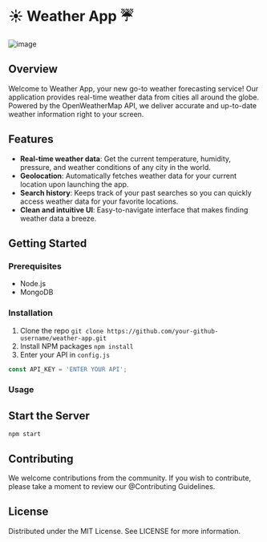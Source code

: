 # ☀️ Weather App ☔️

![image](https://github.com/ardhrubo/weatherapp/assets/112472739/390b4b03-b2be-4e24-be37-8fe10c1836b4)

## Overview

Welcome to Weather App, your new go-to weather forecasting service! Our application provides real-time weather data from cities all around the globe. Powered by the OpenWeatherMap API, we deliver accurate and up-to-date weather information right to your screen.

## Features

- **Real-time weather data**: Get the current temperature, humidity, pressure, and weather conditions of any city in the world.
- **Geolocation**: Automatically fetches weather data for your current location upon launching the app.
- **Search history**: Keeps track of your past searches so you can quickly access weather data for your favorite locations.
- **Clean and intuitive UI**: Easy-to-navigate interface that makes finding weather data a breeze.

## Getting Started

### Prerequisites

- Node.js
- MongoDB

### Installation

1. Clone the repo
   ``` git clone https://github.com/your-github-username/weather-app.git ```
2. Install NPM packages
``` npm install ```
3. Enter your API in `config.js` 
```javascript
const API_KEY = 'ENTER YOUR API';
```
### Usage

## Start the Server
```
npm start
```
## Contributing

We welcome contributions from the community. If you wish to contribute, please take a moment to review our @Contributing Guidelines.

## License

Distributed under the MIT License. See LICENSE for more information.

